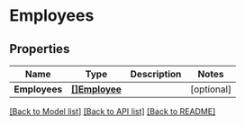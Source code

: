 # Employees

## Properties

Name | Type | Description | Notes
------------ | ------------- | ------------- | -------------
**Employees** | [**[]Employee**](Employee.md) |  | [optional] 

[[Back to Model list]](../README.md#documentation-for-models) [[Back to API list]](../README.md#documentation-for-api-endpoints) [[Back to README]](../README.md)


